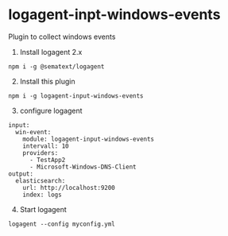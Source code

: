 # logagent-inpt-windows-events

Plugin to collect windows events 

1. Install logagent 2.x 

```
npm i -g @sematext/logagent
```

2. Install this plugin 
```
npm i -g logagent-input-windows-events  
```
3. configure logagent 

```
input:
  win-event:
    module: logagent-input-windows-events 
    intervall: 10
    providers: 
      - TestApp2
      - Microsoft-Windows-DNS-Client
output:
  elasticsearch:
    url: http://localhost:9200
    index: logs
```

4. Start logagent

```
logagent --config myconfig.yml
```



